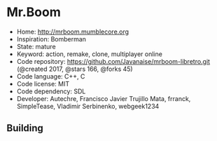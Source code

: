 # Mr.Boom

- Home: http://mrboom.mumblecore.org
- Inspiration: Bomberman
- State: mature
- Keyword: action, remake, clone, multiplayer online
- Code repository: https://github.com/Javanaise/mrboom-libretro.git (@created 2017, @stars 166, @forks 45)
- Code language: C++, C
- Code license: MIT
- Code dependency: SDL
- Developer: Autechre, Francisco Javier Trujillo Mata, frranck, SimpleTease, Vladimir Serbinenko, webgeek1234

## Building
